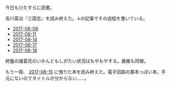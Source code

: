 今日もひたすらに読書。

吉川英治『三国志』を読み終えた。↓の記事でその過程を書いている。

- [2017-08-09][]
- [2017-08-11][]
- [2017-08-14][]
- [2017-08-17][]
- [2017-08-18][]

終盤の諸葛亮のいかんともしがたい状況はもやもやする。姜維も同様。

もう一冊、 [2017-08-15][] に借りた本を読み終えた。電子回路の基本っぽい本。手元にないのでタイトルが分からない……。

[2017-08-09]: https://blog.bouzuya.net/2017/08/09/
[2017-08-11]: https://blog.bouzuya.net/2017/08/11/
[2017-08-14]: https://blog.bouzuya.net/2017/08/14/
[2017-08-15]: https://blog.bouzuya.net/2017/08/15/
[2017-08-17]: https://blog.bouzuya.net/2017/08/17/
[2017-08-18]: https://blog.bouzuya.net/2017/08/18/
